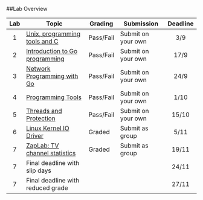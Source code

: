 ##Lab Overview

| Lab | Topic                                                                                  | Grading   | Submission         | Deadline | 
|:---:|----------------------------------------------------------------------------------------|-----------|--------------------|:--------:|
| 1   | [Unix, programming tools and C](https://github.com/uis-dat320/labs/tree/master/lab1)   | Pass/Fail | Submit on your own |   3/9    |
| 2   | [Introduction to Go programming](https://github.com/uis-dat320/labs/tree/master/lab2)  | Pass/Fail | Submit on your own |  17/9    |
| 3   | [Network Programming with Go](https://github.com/uis-dat320/labs/tree/master/lab3)     | Pass/Fail | Submit on your own |  24/9    |
| 4   | [Programming Tools](https://github.com/uis-dat320/labs/tree/master/lab4)               | Pass/Fail | Submit on your own |   1/10   |
| 5   | [Threads and Protection](https://github.com/uis-dat320/labs/tree/master/lab5)          | Pass/Fail | Submit on your own |  15/10   |
| 6   | [Linux Kernel IO Driver](https://github.com/uis-dat320/glabs/tree/master/lab6)         | Graded    | Submit as group    |   5/11   |
| 7   | [ZapLab: TV channel statistics](https://github.com/uis-dat320/glabs/tree/master/lab7)  | Graded    | Submit as group    |  19/11   |
| 7   | Final deadline with slip days                                                          |           |                    |  24/11   |
| 7   | Final deadline with reduced grade                                                      |           |                    |  27/11   |
